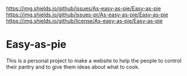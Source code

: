 https://img.shields.io/github/issues/As-easy-as-pie/Easy-as-pie
https://img.shields.io/github/issues-pr/As-easy-as-pie/Easy-as-pie
https://img.shields.io/github/license/As-easy-as-pie/Easy-as-pie

# Easy-as-pie

This is a personal project to make a website to help the people to control their pantry and to give them ideas about what to cook.

